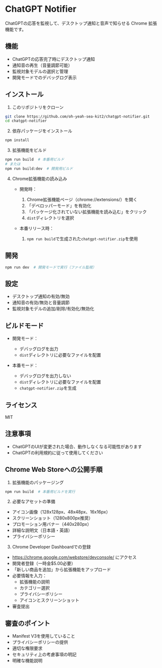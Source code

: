 # ChatGPT Notifier

ChatGPTの応答を監視して、デスクトップ通知と音声で知らせる Chrome 拡張機能です。

## 機能

- ChatGPTの応答完了時にデスクトップ通知
- 通知音の再生（音量調節可能）
- 監視対象モデルの選択と管理
- 開発モードでのデバッグログ表示

## インストール

1. このリポジトリをクローン

```bash
git clone https://github.com/oh-yeah-sea-kit2/chatgpt-notifier.git
cd chatgpt-notifier
```

2. 依存パッケージをインストール

```bash
npm install
```

3. 拡張機能をビルド

```bash
npm run build  # 本番用ビルド
# または
npm run build:dev  # 開発用ビルド
```

4. Chrome拡張機能の読み込み
   - 開発時：
     1. Chrome拡張機能ページ（chrome://extensions/）を開く
     2. 「デベロッパーモード」を有効化
     3. 「パッケージ化されていない拡張機能を読み込む」をクリック
     4. `dist`ディレクトリを選択
   
   - 本番リリース時：
     1. `npm run build`で生成された`chatgpt-notifier.zip`を使用

## 開発

```bash
npm run dev  # 開発モードで実行（ファイル監視）
```

## 設定

- デスクトップ通知の有効/無効
- 通知音の有効/無効と音量調節
- 監視対象モデルの追加/削除/有効化/無効化

## ビルドモード

- 開発モード：
  - デバッグログを出力
  - `dist`ディレクトリに必要なファイルを配置
  
- 本番モード：
  - デバッグログを出力しない
  - `dist`ディレクトリに必要なファイルを配置
  - `chatgpt-notifier.zip`を生成

## ライセンス

MIT

## 注意事項

- ChatGPTのUIが変更された場合、動作しなくなる可能性があります
- ChatGPTの利用規約に従って使用してください

## Chrome Web Storeへの公開手順

1. 拡張機能のパッケージング

```bash
npm run build  # 本番用ビルドを実行
```

2. 必要なアセットの準備

- アイコン画像（128x128px、48x48px、16x16px）
- スクリーンショット（1280x800px推奨）
- プロモーション用バナー（440x280px）
- 詳細な説明文（日本語・英語）
- プライバシーポリシー

3. Chrome Developer Dashboardでの登録

- https://chrome.google.com/webstore/devconsole/ にアクセス
- 開発者登録（一時金$5.00必要）
- 「新しい商品を追加」から拡張機能をアップロード
- 必要情報を入力：
  - 拡張機能の説明
  - カテゴリー選択
  - プライバシーポリシー
  - アイコンとスクリーンショット
- 審査提出

## 審査のポイント

- Manifest V3を使用していること
- プライバシーポリシーの提供
- 適切な権限要求
- セキュリティ上の考慮事項の明記
- 明確な機能説明
